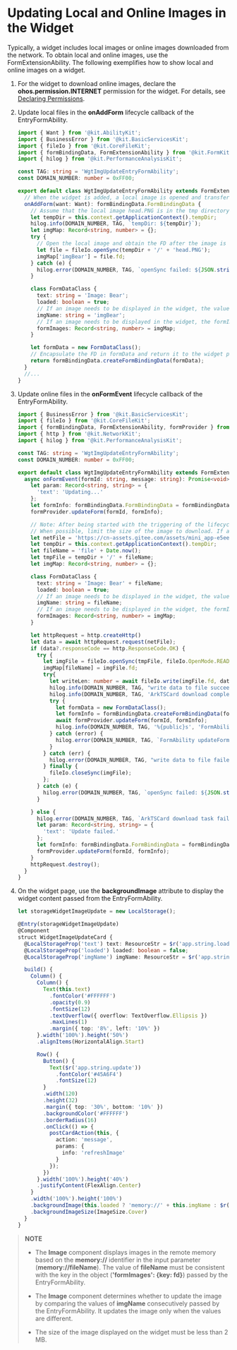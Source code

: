# Updating Local and Online Images in the Widget


Typically, a widget includes local images or online images downloaded from the network. To obtain local and online images, use the FormExtensionAbility. The following exemplifies how to show local and online images on a widget.


1. For the widget to download online images, declare the **ohos.permission.INTERNET** permission for the widget. For details, see [Declaring Permissions](../security/AccessToken/declare-permissions.md).

2. Update local files in the **onAddForm** lifecycle callback of the EntryFormAbility.

    ```ts
    import { Want } from '@kit.AbilityKit';
    import { BusinessError } from '@kit.BasicServicesKit';
    import { fileIo } from '@kit.CoreFileKit';
    import { formBindingData, FormExtensionAbility } from '@kit.FormKit';
    import { hilog } from '@kit.PerformanceAnalysisKit';
    
    const TAG: string = 'WgtImgUpdateEntryFormAbility';
    const DOMAIN_NUMBER: number = 0xFF00;
    
    export default class WgtImgUpdateEntryFormAbility extends FormExtensionAbility {
      // When the widget is added, a local image is opened and transferred to the widget page for display.
      onAddForm(want: Want): formBindingData.FormBindingData {
        // Assume that the local image head.PNG is in the tmp directory of the current widget.
        let tempDir = this.context.getApplicationContext().tempDir;
        hilog.info(DOMAIN_NUMBER, TAG, `tempDir: ${tempDir}`);
        let imgMap: Record<string, number> = {};
        try {
          // Open the local image and obtain the FD after the image is opened.
          let file = fileIo.openSync(tempDir + '/' + 'head.PNG');
          imgMap['imgBear'] = file.fd;
        } catch (e) {
          hilog.error(DOMAIN_NUMBER, TAG, `openSync failed: ${JSON.stringify(e as BusinessError)}`);
        }
    
        class FormDataClass {
          text: string = 'Image: Bear';
          loaded: boolean = true;
          // If an image needs to be displayed in the widget, the value of imgName must be the same as the key 'imgBear' in formImages.
          imgName: string = 'imgBear';
          // If an image needs to be displayed in the widget, the formImages field is mandatory (formImages cannot be left blank or renamed), and 'imgBear' corresponds to the FD.
          formImages: Record<string, number> = imgMap;
        }

        let formData = new FormDataClass();
        // Encapsulate the FD in formData and return it to the widget page.
        return formBindingData.createFormBindingData(formData);
      }
      //...
    }
    ```

3. Update online files in the **onFormEvent** lifecycle callback of the EntryFormAbility.

      ```ts
      import { BusinessError } from '@kit.BasicServicesKit';
      import { fileIo } from '@kit.CoreFileKit';
      import { formBindingData, FormExtensionAbility, formProvider } from '@kit.FormKit';
      import { http } from '@kit.NetworkKit';
      import { hilog } from '@kit.PerformanceAnalysisKit';

      const TAG: string = 'WgtImgUpdateEntryFormAbility';
      const DOMAIN_NUMBER: number = 0xFF00;

      export default class WgtImgUpdateEntryFormAbility extends FormExtensionAbility {
        async onFormEvent(formId: string, message: string): Promise<void> {
          let param: Record<string, string> = {
            'text': 'Updating...'
          };
          let formInfo: formBindingData.FormBindingData = formBindingData.createFormBindingData(param);
          formProvider.updateForm(formId, formInfo);

          // Note: After being started with the triggering of the lifecycle callback, the FormExtensionAbility can run in the background for only 5 seconds.
          // When possible, limit the size of the image to download. If an image cannot be downloaded within 5 seconds, it will not be updated to the widget page.
          let netFile = 'https://cn-assets.gitee.com/assets/mini_app-e5eee5a21c552b69ae6bf2cf87406b59.jpg'; // Specify the URL of the image to download.
          let tempDir = this.context.getApplicationContext().tempDir;
          let fileName = 'file' + Date.now();
          let tmpFile = tempDir + '/' + fileName;
          let imgMap: Record<string, number> = {};

          class FormDataClass {
            text: string = 'Image: Bear' + fileName;
            loaded: boolean = true;
            // If an image needs to be displayed in the widget, the value of imgName must be the same as the key fileName in formImages.
            imgName: string = fileName;
            // If an image needs to be displayed in the widget, the formImages field is mandatory (formImages cannot be left blank or renamed), and fileName corresponds to the FD.
            formImages: Record<string, number> = imgMap;
          }

          let httpRequest = http.createHttp()
          let data = await httpRequest.request(netFile);
          if (data?.responseCode == http.ResponseCode.OK) {
            try {
              let imgFile = fileIo.openSync(tmpFile, fileIo.OpenMode.READ_WRITE | fileIo.OpenMode.CREATE);
              imgMap[fileName] = imgFile.fd;
              try{
                let writeLen: number = await fileIo.write(imgFile.fd, data.result as ArrayBuffer);
                hilog.info(DOMAIN_NUMBER, TAG, "write data to file succeed and size is:" + writeLen);
                hilog.info(DOMAIN_NUMBER, TAG, 'ArkTSCard download complete: %{public}s', tmpFile);
                try {
                  let formData = new FormDataClass();
                  let formInfo = formBindingData.createFormBindingData(formData);
                  await formProvider.updateForm(formId, formInfo);
                  hilog.info(DOMAIN_NUMBER, TAG, '%{public}s', 'FormAbility updateForm success.');
                } catch (error) {
                  hilog.error(DOMAIN_NUMBER, TAG, `FormAbility updateForm failed: ${JSON.stringify(error)}`);
                }
              } catch (err) {
                hilog.error(DOMAIN_NUMBER, TAG, "write data to file failed with error message: " + err.message + ", error code: " + err.code);
              } finally {
                fileIo.closeSync(imgFile);
              };
            } catch (e) {
              hilog.error(DOMAIN_NUMBER, TAG, `openSync failed: ${JSON.stringify(e as BusinessError)}`);
            }

          } else {
            hilog.error(DOMAIN_NUMBER, TAG, `ArkTSCard download task failed`);
            let param: Record<string, string> = {
              'text': 'Update failed.'
            };
            let formInfo: formBindingData.FormBindingData = formBindingData.createFormBindingData(param);
            formProvider.updateForm(formId, formInfo);
          }
          httpRequest.destroy();
        }
      }
      ```

4. On the widget page, use the **backgroundImage** attribute to display the widget content passed from the EntryFormAbility.

    ```ts
    let storageWidgetImageUpdate = new LocalStorage();
    
    @Entry(storageWidgetImageUpdate)
    @Component
    struct WidgetImageUpdateCard {
      @LocalStorageProp('text') text: ResourceStr = $r('app.string.loading');
      @LocalStorageProp('loaded') loaded: boolean = false;
      @LocalStorageProp('imgName') imgName: ResourceStr = $r('app.string.imgName');
    
      build() {
        Column() {
          Column() {
            Text(this.text)
              .fontColor('#FFFFFF')
              .opacity(0.9)
              .fontSize(12)
              .textOverflow({ overflow: TextOverflow.Ellipsis })
              .maxLines(1)
              .margin({ top: '8%', left: '10%' })
          }.width('100%').height('50%')
          .alignItems(HorizontalAlign.Start)

          Row() {
            Button() {
              Text($r('app.string.update'))
                .fontColor('#45A6F4')
                .fontSize(12)
            }
            .width(120)
            .height(32)
            .margin({ top: '30%', bottom: '10%' })
            .backgroundColor('#FFFFFF')
            .borderRadius(16)
            .onClick(() => {
              postCardAction(this, {
                action: 'message',
                params: {
                  info: 'refreshImage'
                }
              });
            })
          }.width('100%').height('40%')
          .justifyContent(FlexAlign.Center)
        }
        .width('100%').height('100%')
        .backgroundImage(this.loaded ? 'memory://' + this.imgName : $r('app.media.ImageDisp'))
        .backgroundImageSize(ImageSize.Cover)
      }
    }
    ```

> **NOTE**
>
> - The **Image** component displays images in the remote memory based on the **memory://** identifier in the input parameter (**memory://fileName**). The value of **fileName** must be consistent with the key in the object (**'formImages': {key: fd}**) passed by the EntryFormAbility.
>
> - The **Image** component determines whether to update the image by comparing the values of **imgName** consecutively passed by the EntryFormAbility. It updates the image only when the values are different.
>
> - The size of the image displayed on the widget must be less than 2 MB.
